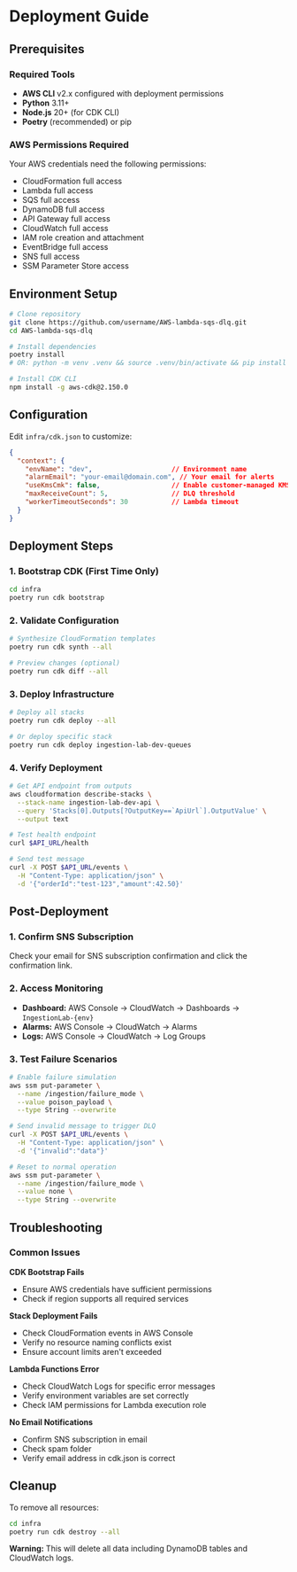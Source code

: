 # Deployment Guide

## Prerequisites

### Required Tools
- **AWS CLI** v2.x configured with deployment permissions
- **Python** 3.11+ 
- **Node.js** 20+ (for CDK CLI)
- **Poetry** (recommended) or pip

### AWS Permissions Required
Your AWS credentials need the following permissions:
- CloudFormation full access
- Lambda full access
- SQS full access
- DynamoDB full access
- API Gateway full access
- CloudWatch full access
- IAM role creation and attachment
- EventBridge full access
- SNS full access
- SSM Parameter Store access

## Environment Setup

```bash
# Clone repository
git clone https://github.com/username/AWS-lambda-sqs-dlq.git
cd AWS-lambda-sqs-dlq

# Install dependencies
poetry install
# OR: python -m venv .venv && source .venv/bin/activate && pip install -r infra/requirements.txt

# Install CDK CLI
npm install -g aws-cdk@2.150.0
```

## Configuration

Edit `infra/cdk.json` to customize:

```json
{
  "context": {
    "envName": "dev",                    // Environment name
    "alarmEmail": "your-email@domain.com", // Your email for alerts
    "useKmsCmk": false,                  // Enable customer-managed KMS
    "maxReceiveCount": 5,                // DLQ threshold
    "workerTimeoutSeconds": 30           // Lambda timeout
  }
}
```

## Deployment Steps

### 1. Bootstrap CDK (First Time Only)
```bash
cd infra
poetry run cdk bootstrap
```

### 2. Validate Configuration
```bash
# Synthesize CloudFormation templates
poetry run cdk synth --all

# Preview changes (optional)
poetry run cdk diff --all
```

### 3. Deploy Infrastructure
```bash
# Deploy all stacks
poetry run cdk deploy --all

# Or deploy specific stack
poetry run cdk deploy ingestion-lab-dev-queues
```

### 4. Verify Deployment
```bash
# Get API endpoint from outputs
aws cloudformation describe-stacks \
  --stack-name ingestion-lab-dev-api \
  --query 'Stacks[0].Outputs[?OutputKey==`ApiUrl`].OutputValue' \
  --output text

# Test health endpoint
curl $API_URL/health

# Send test message
curl -X POST $API_URL/events \
  -H "Content-Type: application/json" \
  -d '{"orderId":"test-123","amount":42.50}'
```

## Post-Deployment

### 1. Confirm SNS Subscription
Check your email for SNS subscription confirmation and click the confirmation link.

### 2. Access Monitoring
- **Dashboard:** AWS Console → CloudWatch → Dashboards → `IngestionLab-{env}`
- **Alarms:** AWS Console → CloudWatch → Alarms
- **Logs:** AWS Console → CloudWatch → Log Groups

### 3. Test Failure Scenarios
```bash
# Enable failure simulation
aws ssm put-parameter \
  --name /ingestion/failure_mode \
  --value poison_payload \
  --type String --overwrite

# Send invalid message to trigger DLQ
curl -X POST $API_URL/events \
  -H "Content-Type: application/json" \
  -d '{"invalid":"data"}'

# Reset to normal operation
aws ssm put-parameter \
  --name /ingestion/failure_mode \
  --value none \
  --type String --overwrite
```

## Troubleshooting

### Common Issues

**CDK Bootstrap Fails**
- Ensure AWS credentials have sufficient permissions
- Check if region supports all required services

**Stack Deployment Fails**
- Check CloudFormation events in AWS Console
- Verify no resource naming conflicts exist
- Ensure account limits aren't exceeded

**Lambda Functions Error**
- Check CloudWatch Logs for specific error messages
- Verify environment variables are set correctly
- Check IAM permissions for Lambda execution role

**No Email Notifications**
- Confirm SNS subscription in email
- Check spam folder
- Verify email address in cdk.json is correct

## Cleanup

To remove all resources:
```bash
cd infra
poetry run cdk destroy --all
```

**Warning:** This will delete all data including DynamoDB tables and CloudWatch logs.